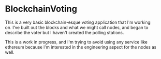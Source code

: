 # BlockchainVoting

This is a very basic blockchain-esque voting application that I'm working on. 
I've built out the blocks and what we might call nodes, and began to describe the voter but I haven't created the polling stations.

This is a work in progress, and I'm trying to avoid using any service like ethereum because I'm interested in the engineering aspect 
for the nodes as well.
